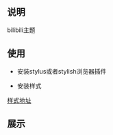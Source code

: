 ## 说明

bilibili主题

## 使用

- 安装stylus或者stylish浏览器插件

- 安装样式

[样式地址](https://userstyles.org/styles/184681/bilibili-theme-b)

## 展示
